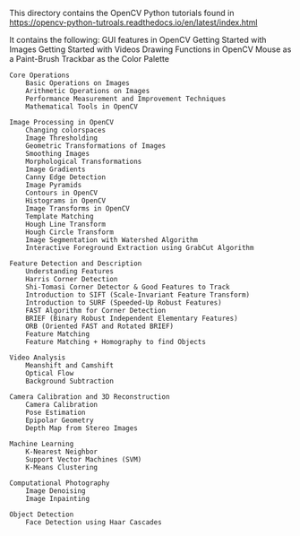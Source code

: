 This directory contains the OpenCV Python tutorials found in https://opencv-python-tutroals.readthedocs.io/en/latest/index.html

It contains the following:
    GUI features in OpenCV
        Getting Started with Images
        Getting Started with Videos
        Drawing Functions in OpenCV
        Mouse as a Paint-Brush
        Trackbar as the Color Palette

    Core Operations
        Basic Operations on Images
        Arithmetic Operations on Images
        Performance Measurement and Improvement Techniques
        Mathematical Tools in OpenCV

    Image Processing in OpenCV
        Changing colorspaces
        Image Thresholding
        Geometric Transformations of Images
        Smoothing Images
        Morphological Transformations
        Image Gradients
        Canny Edge Detection
        Image Pyramids
        Contours in OpenCV
        Histograms in OpenCV
        Image Transforms in OpenCV
        Template Matching
        Hough Line Transform
        Hough Circle Transform
        Image Segmentation with Watershed Algorithm
        Interactive Foreground Extraction using GrabCut Algorithm

    Feature Detection and Description
        Understanding Features
        Harris Corner Detection
        Shi-Tomasi Corner Detector & Good Features to Track
        Introduction to SIFT (Scale-Invariant Feature Transform)
        Introduction to SURF (Speeded-Up Robust Features)
        FAST Algorithm for Corner Detection
        BRIEF (Binary Robust Independent Elementary Features)
        ORB (Oriented FAST and Rotated BRIEF)
        Feature Matching
        Feature Matching + Homography to find Objects

    Video Analysis
        Meanshift and Camshift
        Optical Flow
        Background Subtraction

    Camera Calibration and 3D Reconstruction
        Camera Calibration
        Pose Estimation
        Epipolar Geometry
        Depth Map from Stereo Images

    Machine Learning
        K-Nearest Neighbor
        Support Vector Machines (SVM)
        K-Means Clustering

    Computational Photography
        Image Denoising
        Image Inpainting

    Object Detection
        Face Detection using Haar Cascades
